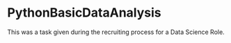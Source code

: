 # PythonBasicDataAnalysis
This was a task given during the recruiting process for a Data Science Role. 

